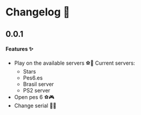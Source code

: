 # Changelog 📃

## 0.0.1

<h4>Features ✨</h4>

  * Play on the available servers ⚽🌟
    Current servers:
      - Stars
      - Pes6.es
      - Brasil server
      - PS2 server
  * Open pes 6 ⚽🎮
  * Change serial 📃✨